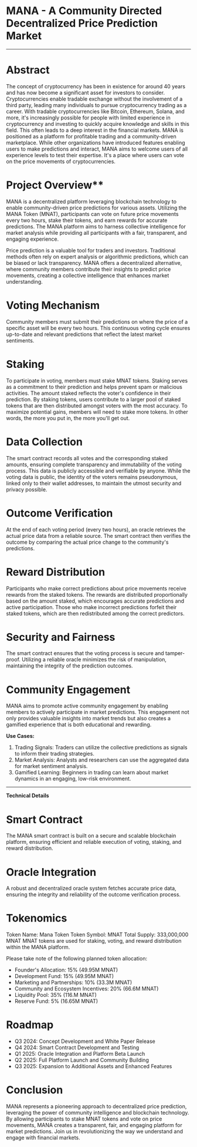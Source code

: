 # MANA - A Community Directed Decentralized Price Prediction Market
--- --- ---

# Abstract
The concept of cryptocurrency has been in existence for around 40 years and has now become a significant asset for investors to consider. Cryptocurrencies enable tradable exchange without the involvement of a third party, leading many individuals to pursue cryptocurrency trading as a career. With tradable cryptocurrencies like Bitcoin, Ethereum, Solana, and more, it's increasingly possible for people with limited experience in cryptocurrency and investing to quickly acquire knowledge and skills in this field. This often leads to a deep interest in the financial markets. MANA is positioned as a platform for profitable trading and a community-driven marketplace. While other organizations have introduced features enabling users to make predictions and interact, MANA aims to welcome users of all experience levels to test their expertise. It's a place where users can vote on the price movements of cryptocurrencies.

# Project Overview**
MANA is a decentralized platform leveraging blockchain technology to enable community-driven price predictions for various assets. Utilizing the MANA Token (MNAT), participants can vote on future price movements every two hours, stake their tokens, and earn rewards for accurate predictions. The MANA platform aims to harness collective intelligence for market analysis while providing all participants with a fair, transparent, and engaging experience. 

Price prediction is a valuable tool for traders and investors. Traditional methods often rely on expert analysis or algorithmic predictions, which can be biased or lack transparency. MANA offers a decentralized alternative, where community members contribute their insights to predict price movements, creating a collective intelligence that enhances market understanding.

# Voting Mechanism
Community members must submit their predictions on where the price of a specific asset will be every two hours. This continuous voting cycle ensures up-to-date and relevant predictions that reflect the latest market sentiments.

# Staking
To participate in voting, members must stake MNAT tokens. Staking serves as a commitment to their prediction and helps prevent spam or malicious activities. The amount staked reflects the voter's confidence in their prediction. By staking tokens, users contribute to a larger pool of staked tokens that are then distributed amongst voters with the most accuracy. To maximize potential gains, members will need to stake more tokens. In other words, the more you put in, the more you'll get out.

# Data Collection
The smart contract records all votes and the corresponding staked amounts, ensuring complete transparency and immutability of the voting process. This data is publicly accessible and verifiable by anyone. While the voting data is public, the identity of the voters remains pseudonymous, linked only to their wallet addresses, to maintain the utmost security and privacy possible. 

# Outcome Verification
At the end of each voting period (every two hours), an oracle retrieves the actual price data from a reliable source. The smart contract then verifies the outcome by comparing the actual price change to the community's predictions.

# Reward Distribution
Participants who make correct predictions about price movements receive rewards from the staked tokens. The rewards are distributed proportionally based on the amount staked, which encourages accurate predictions and active participation. Those who make incorrect predictions forfeit their staked tokens, which are then redistributed among the correct predictors.

# Security and Fairness
The smart contract ensures that the voting process is secure and tamper-proof. Utilizing a reliable oracle minimizes the risk of manipulation, maintaining the integrity of the prediction outcomes.

# Community Engagement
MANA aims to promote active community engagement by enabling members to actively participate in market predictions. This engagement not only provides valuable insights into market trends but also creates a gamified experience that is both educational and rewarding.

**Use Cases:**
1. Trading Signals: Traders can utilize the collective predictions as signals to inform their trading strategies.
2. Market Analysis: Analysts and researchers can use the aggregated data for market sentiment analysis.
3. Gamified Learning: Beginners in trading can learn about market dynamics in an engaging, low-risk environment.
--- --- ---
**Technical Details**

# Smart Contract
The MANA smart contract is built on a secure and scalable blockchain platform, ensuring efficient and reliable execution of voting, staking, and reward distribution.

# Oracle Integration
A robust and decentralized oracle system fetches accurate price data, ensuring the integrity and reliability of the outcome verification process.

# Tokenomics
Token Name: Mana Token
Token Symbol: MNAT
Total Supply: 333,000,000 MNAT
MNAT tokens are used for staking, voting, and reward distribution within the MANA platform.

Please take note of the following planned token allocation:

- Founder's Allocation: 15% (49.95M MNAT)
- Development Fund: 15% (49.95M MNAT)
- Marketing and Partnerships: 10% (33.3M MNAT)
- Community and Ecosystem Incentives: 20% (66.6M MNAT)
- Liquidity Pool: 35% (116.M MNAT)
- Reserve Fund: 5% (16.65M MNAT)
  
# Roadmap
- Q3 2024: Concept Development and White Paper Release
- Q4 2024: Smart Contract Development and Testing
- Q1 2025: Oracle Integration and Platform Beta Launch
- Q2 2025: Full Platform Launch and Community Building
- Q3 2025: Expansion to Additional Assets and Enhanced Features

# Conclusion
MANA represents a pioneering approach to decentralized price prediction, leveraging the power of community intelligence and blockchain technology. By allowing participants to stake MNAT tokens and vote on price movements, MANA creates a transparent, fair, and engaging platform for market predictions. Join us in revolutionizing the way we understand and engage with financial markets.
